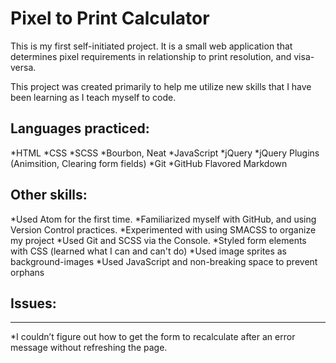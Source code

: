 # Pixel to Print Calculator

This is my first self-initiated project. It is a small web application that determines pixel requirements in relationship to print resolution, and visa-versa. 

This project was created primarily to help me utilize new skills that I have been learning as I teach myself to code. 

## Languages practiced:

*HTML
*CSS
*SCSS
  *Bourbon, Neat
*JavaScript
  *jQuery
    *jQuery Plugins (Animsition, Clearing form fields)
*Git
*GitHub Flavored Markdown

## Other skills:
*Used Atom for the first time.
*Familiarized myself with GitHub, and using Version Control practices.
*Experimented with using SMACSS to organize my project
*Used Git and SCSS via the Console.
*Styled form elements with CSS (learned what I can and can't do)
*Used image sprites as background-images
*Used JavaScript and non-breaking space to prevent orphans

## Issues:
-----
*I couldn’t figure out how to get the form to recalculate after an error message without refreshing the page.


